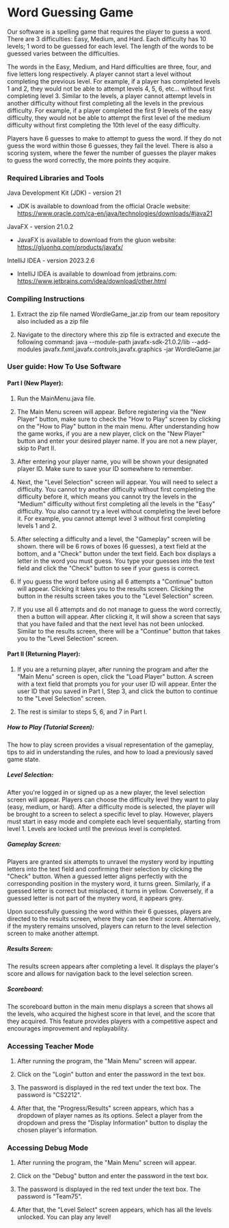# Word Guessing Game
Our software is a spelling game that requires the player to guess a word. There are 3 difficulties: Easy, Medium, and Hard. Each difficulty has 10 levels; 1 word to be guessed for each level. The length of the words to be guessed varies between the difficulties.

The words in the Easy, Medium, and Hard difficulties are three, four, and five letters long respectively. A player cannot start a level without completing the previous level. For example, if a player has completed levels 1 and 2, they would not be able to attempt levels 4, 5, 6, etc... without first completing level 3. Similar to the levels, a player cannot attempt levels in another difficulty without first completing all the levels in the previous difficulty. For example, if a player completed the first 9 levels of the easy difficulty, they would not be able to attempt the first level of the medium difficulty without first completing the 10th level of the easy difficulty.

Players have 6 guesses to make to attempt to guess the word. If they do not guess the word within those 6 guesses, they fail the level. There is also a scoring system, where the fewer the number of guesses the player makes to guess the word correctly, the more points they acquire.

### Required Libraries and Tools
Java Development Kit (JDK) - version 21
- JDK is available to download from the official Oracle website:
https://www.oracle.com/ca-en/java/technologies/downloads/#java21

JavaFX - version 21.0.2
- JavaFX is available to download from the gluon website:
https://gluonhq.com/products/javafx/

IntelliJ IDEA - version 2023.2.6
- IntelliJ IDEA is available to download from jetbrains.com:
https://www.jetbrains.com/idea/download/other.html

### Compiling Instructions
1. Extract the zip file named WordleGame_jar.zip from our team repository also included as a zip file

2. Navigate to the directory where this zip file is extracted and execute the following command:
java --module-path javafx-sdk-21.0.2/lib --add-modules javafx.fxml,javafx.controls,javafx.graphics -jar WordleGame.jar

### User guide: How To Use Software
#### Part I (New Player):
1. Run the MainMenu.java file.

2. The Main Menu screen will appear. Before registering via the "New Player" button, make sure to check the "How to Play" screen by clicking on the "How to Play" button in the main menu. After understanding how the game works, if you are a new player, click on the "New Player" button and enter your desired player name. If you are not a new player, skip to Part II.

3. After entering your player name, you will be shown your designated player ID. Make sure to save your ID somewhere to remember.

4. Next, the "Level Selection" screen will appear. You will need to select a difficulty. You cannot try another difficulty without first completing the difficulty before it, which means you cannot try the levels in the "Medium" difficulty without first completing all the levels in the "Easy" difficulty. You also cannot try a level without completing the level before it. For example, you cannot attempt level 3 without first completing levels 1 and 2.

5. After selecting a difficulty and a level, the "Gameplay" screen will be shown. there will be 6 rows of boxes (6 guesses), a text field at the bottom, and a "Check" button under the text field. Each box displays a letter in the word you must guess. You type your guesses into the text field and click the "Check" button to see if your guess is correct.

6. If you guess the word before using all 6 attempts a "Continue" button will appear. Clicking it takes you to the results screen. Clicking the button in the results screen takes you to the "Level Selection" screen.

7. If you use all 6 attempts and do not manage to guess the word correctly, then a button will appear. After clicking it, it will show a screen that says that you have failed and that the next level has not been unlocked. Similar to the results screen, there will be a "Continue" button that takes you to the "Level Selection" screen.

#### Part II (Returning Player):
1. If you are a returning player, after running the program and after the "Main Menu" screen is open, click the "Load Player" button. A screen with a text field that prompts you for your user ID will appear. Enter the user ID that you saved in Part I, Step 3, and click the button to continue to the "Level Selection" screen.

2. The rest is similar to steps 5, 6, and 7 in Part I.

##### How to Play (Tutorial Screen):
The how to play screen provides a visual representation of the gameplay, tips to aid in understanding the rules, and how to load a previously saved game state.

##### Level Selection:
After you're logged in or signed up as a new player, the level selection screen will appear. Players can choose the difficulty level they want to play (easy, medium, or hard). After a difficulty mode is selected, the player will be brought to a screen to select a specific level to play. However, players must start in easy mode and complete each level sequentially, starting from level 1. Levels are locked until the previous level is completed.

##### Gameplay Screen:
Players are granted six attempts to unravel the mystery word by inputting letters into the text field and confirming their selection by clicking the "Check" button. When a guessed letter aligns perfectly with the corresponding position in the mystery word, it turns green. Similarly, if a guessed letter is correct but misplaced, it turns in yellow. Conversely, if a guessed letter is not part of the mystery word, it appears grey.

Upon successfully guessing the word within their 6 guesses, players are directed to the results screen, where they can see their score. Alternatively, if the mystery remains unsolved, players can return to the level selection screen to make another attempt.

##### Results Screen:
The results screen appears after completing a level. It displays the player's score and allows for navigation back to the level selection screen. 

##### Scoreboard:
The scoreboard button in the main menu displays a screen that shows all the levels, who acquired the highest score in that level, and the score that they acquired. This feature provides players with a competitive aspect and encourages improvement and replayability.

### Accessing Teacher Mode
1. After running the program, the "Main Menu" screen will appear.

2. Click on the "Login" button and enter the password in the text box.

3. The password is displayed in the red text under the text box. The password is "CS2212".

4. After that, the "Progress/Results" screen appears, which has a dropdown of player names as its options. Select a player from the dropdown and press the "Display Information" button to display the chosen player's information.

### Accessing Debug Mode
1. After running the program, the "Main Menu" screen will appear.

2. Click on the "Debug" button and enter the password in the text box.

3. The password is displayed in the red text under the text box. The password is "Team75".

4. After that, the "Level Select" screen appears, which has all the levels unlocked. You can play any level!